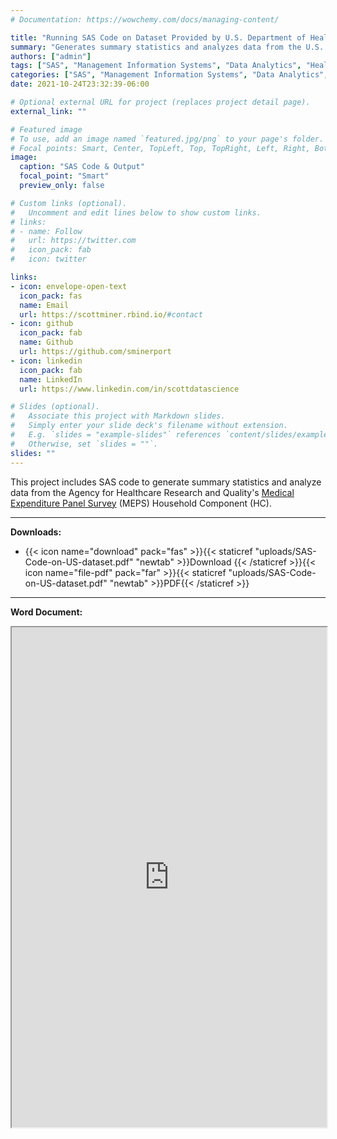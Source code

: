 ```yaml
---
# Documentation: https://wowchemy.com/docs/managing-content/

title: "Running SAS Code on Dataset Provided by U.S. Department of Health & Human Services"
summary: "Generates summary statistics and analyzes data from the U.S. Department of Health and Human Services"
authors: ["admin"]
tags: ["SAS", "Management Information Systems", "Data Analytics", "Healthcare", "Statistical Modeling", "Predictive Analytics", "Government"] 
categories: ["SAS", "Management Information Systems", "Data Analytics", "Healthcare", "Statistical Modeling", "Predictive Analytics"] 
date: 2021-10-24T23:32:39-06:00

# Optional external URL for project (replaces project detail page).
external_link: ""

# Featured image
# To use, add an image named `featured.jpg/png` to your page's folder.
# Focal points: Smart, Center, TopLeft, Top, TopRight, Left, Right, BottomLeft, Bottom, BottomRight.
image:
  caption: "SAS Code & Output"
  focal_point: "Smart"
  preview_only: false

# Custom links (optional).
#   Uncomment and edit lines below to show custom links.
# links:
# - name: Follow
#   url: https://twitter.com
#   icon_pack: fab
#   icon: twitter

links:
- icon: envelope-open-text
  icon_pack: fas
  name: Email
  url: https://scottminer.rbind.io/#contact
- icon: github
  icon_pack: fab
  name: Github
  url: https://github.com/sminerport
- icon: linkedin
  icon_pack: fab
  name: LinkedIn
  url: https://www.linkedin.com/in/scottdatascience

# Slides (optional).
#   Associate this project with Markdown slides.
#   Simply enter your slide deck's filename without extension.
#   E.g. `slides = "example-slides"` references `content/slides/example-slides.md`.
#   Otherwise, set `slides = ""`.
slides: ""
---
```


This project includes SAS code to generate summary statistics and analyze data from the Agency for Healthcare Research and Quality's [Medical Expenditure Panel Survey](https://github.com/HHS-AHRQ/MEPS) (MEPS) Household Component (HC).

<hr/>

**Downloads:**

<ul>
	<li>{{< icon name="download" pack="fas" >}}{{< staticref "uploads/SAS-Code-on-US-dataset.pdf" "newtab" >}}Download {{< /staticref >}}{{< icon name="file-pdf" pack="far" >}}{{< staticref "uploads/SAS-Code-on-US-dataset.pdf" "newtab" >}}PDF{{< /staticref >}}</li>
</ul>
<hr/>

**Word Document:**
<iframe src="https://onedrive.live.com/embed?cid=5B8EDCFD5CE8D99E&resid=5B8EDCFD5CE8D99E%21149647&authkey=APeSP-ywnsglfqg&em=2" width="100%" height="800" frameborder="1" scrolling="yes"></iframe>
